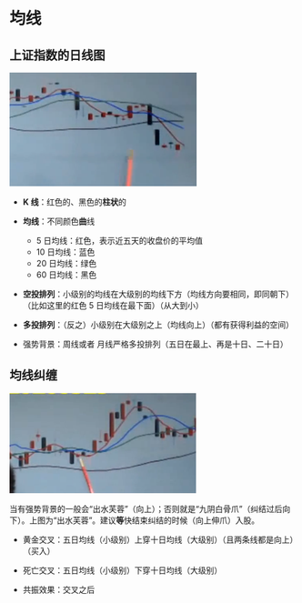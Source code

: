 # 均线

## 上证指数的日线图

![上证指数的日线图](../../img/上证指数的日线图.png)

- **K 线**：红色的、黑色的**柱状**的
- **均线**：不同颜色**曲**线
  - 5 日均线：红色，表示近五天的收盘价的平均值
  - 10 日均线：蓝色
  - 20 日均线：绿色
  - 60 日均线：黑色

- **空投排列**：小级别的均线在大级别的均线下方（均线方向要相同，即同朝下）（比如这里的红色 5 日均线在最下面）（从大到小）
- **多投排列**：（反之）小级别在大级别之上（均线向上）（都有获得利益的空间）
- 强势背景：周线或者 月线严格多投排列（五日在最上、再是十日、二十日）

## 均线纠缠

![均线纠结](../../img/均线纠结.png)

当有强势背景的一般会“出水芙蓉”（向上）；否则就是“九阴白骨爪”（纠结过后向下）。上图为“出水芙蓉”。建议**等**快结束纠结的时候（向上伸爪）入股。

- 黄金交叉：五日均线（小级别）上穿十日均线（大级别）（且两条线都是向上）（买入）

- 死亡交叉：五日均线（小级别）下穿十日均线（大级别）
- 共振效果：交叉之后